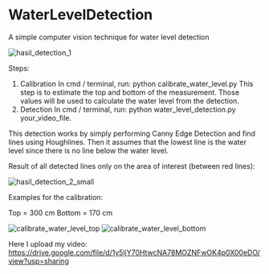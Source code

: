 # WaterLevelDetection
A simple computer vision technique for water level detection

![hasil_detection_1](https://user-images.githubusercontent.com/52752546/179656137-965726bf-f36e-41e8-99cd-aad6c5925b56.png)

Steps:
1. Calibration
   In cmd / terminal, run: python calibrate_water_level.py 
   This step is to estimate the top and bottom of the measurement. Those values will be used to calculate the water level from the detection.
2. Detection
   In cmd / terminal, run: python water_level_detection.py your_video_file.
   
This detection works by simply performing Canny Edge Detection and find lines using Houghlines. Then it assumes that the lowest line is the water level since there is no line below the water level. 


Result of all detected lines only on the area of interest (between red lines):


![hasil_detection_2_small](https://user-images.githubusercontent.com/52752546/179655890-422f6992-6f0c-4b19-8f28-948ed3c69ed1.png)


Examples for the calibration:


Top = 300 cm
Bottom = 170 cm

![calibrate_water_level_top](https://user-images.githubusercontent.com/52752546/179655836-acd2bc96-00ed-48fc-b8a9-f68d0fdbd9eb.png)
![calibrate_water_level_bottom](https://user-images.githubusercontent.com/52752546/179655849-34066f13-6f70-41a6-8a8b-ff3461be5b77.png)


Here I upload my video: https://drive.google.com/file/d/1y5ljY70HtwcNA78MOZNFwOK4p0X00eDO/view?usp=sharing
